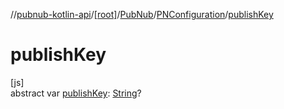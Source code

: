 //[pubnub-kotlin-api](../../../../index.md)/[[root]](../../index.md)/[PubNub](../index.md)/[PNConfiguration](index.md)/[publishKey](publish-key.md)

# publishKey

[js]\
abstract var [publishKey](publish-key.md): [String](https://kotlinlang.org/api/latest/jvm/stdlib/kotlin/-string/index.html)?
